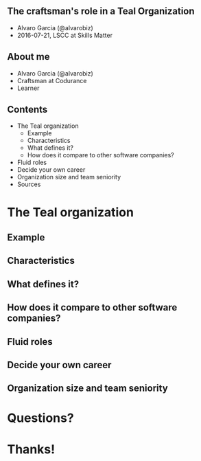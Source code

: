 ## The craftsman's role in a Teal Organization

  * Alvaro Garcia (@alvarobiz)
  * 2016-07-21, LSCC at Skills Matter



## About me

  * Alvaro Garcia (@alvarobiz)
  * Craftsman at Codurance
  * Learner 



## Contents

  * The Teal organization
    * Example
    * Characteristics
    * What defines it?
    * How does it compare to other software companies?
  * Fluid roles
  * Decide your own career
  * Organization size and team seniority
  * Sources



     
# The Teal organization


## Example


## Characteristics


## What defines it?


## How does it compare to other software companies?



## Fluid roles



## Decide your own career



## Organization size and team seniority



# Questions?



# Thanks!
